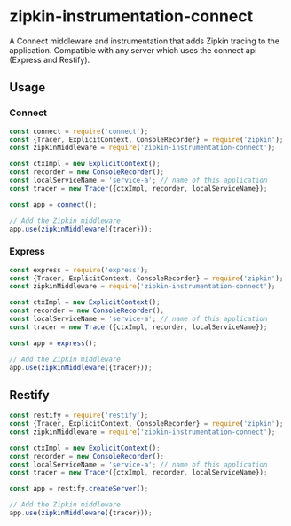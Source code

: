 # zipkin-instrumentation-connect

A Connect middleware and instrumentation that adds Zipkin tracing to the application.
Compatible with any server which uses the connect api (Express and Restify).

## Usage

### Connect
```javascript
const connect = require('connect');
const {Tracer, ExplicitContext, ConsoleRecorder} = require('zipkin');
const zipkinMiddleware = require('zipkin-instrumentation-connect');

const ctxImpl = new ExplicitContext();
const recorder = new ConsoleRecorder();
const localServiceName = 'service-a'; // name of this application
const tracer = new Tracer({ctxImpl, recorder, localServiceName});

const app = connect();

// Add the Zipkin middleware
app.use(zipkinMiddleware({tracer}));
```

### Express
```javascript
const express = require('express');
const {Tracer, ExplicitContext, ConsoleRecorder} = require('zipkin');
const zipkinMiddleware = require('zipkin-instrumentation-connect');

const ctxImpl = new ExplicitContext();
const recorder = new ConsoleRecorder();
const localServiceName = 'service-a'; // name of this application
const tracer = new Tracer({ctxImpl, recorder, localServiceName});

const app = express();

// Add the Zipkin middleware
app.use(zipkinMiddleware({tracer}));
```

## Restify
```javascript
const restify = require('restify');
const {Tracer, ExplicitContext, ConsoleRecorder} = require('zipkin');
const zipkinMiddleware = require('zipkin-instrumentation-connect');

const ctxImpl = new ExplicitContext();
const recorder = new ConsoleRecorder();
const localServiceName = 'service-a'; // name of this application
const tracer = new Tracer({ctxImpl, recorder, localServiceName});

const app = restify.createServer();

// Add the Zipkin middleware
app.use(zipkinMiddleware({tracer}));
```
